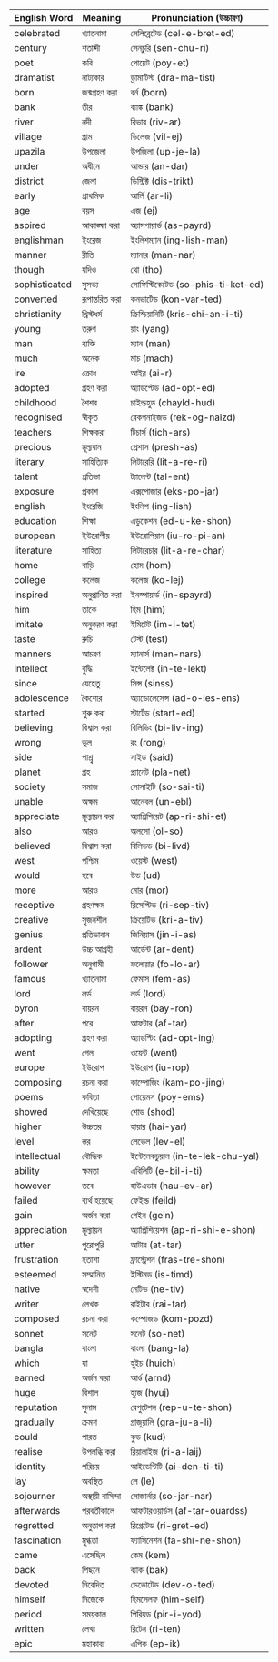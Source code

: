 | English Word  | Meaning           | Pronunciation (উচ্চারণ)            |
| ------------- | ----------------- | ---------------------------------- |
| celebrated    | খ্যাতনামা         | সেলিব্রেটেড (cel-e-bret-ed)        |
| century       | শতাব্দী           | সেনচুরি (sen-chu-ri)               |
| poet          | কবি               | পোয়েট (poy-et)                    |
| dramatist     | নাট্যকার          | ড্রামাটিস্ট (dra-ma-tist)          |
| born          | জন্মগ্রহণ করা     | বর্ন (born)                        |
| bank          | তীর               | ব্যাঙ্ক (bank)                     |
| river         | নদী               | রিভার (riv-ar)                     |
| village       | গ্রাম             | ভিলেজ (vil-ej)                     |
| upazila       | উপজেলা            | উপজিলা (up-je-la)                  |
| under         | অধীনে             | আন্ডার (an-dar)                    |
| district      | জেলা              | ডিস্ট্রিক্ট (dis-trikt)            |
| early         | প্রাথমিক          | আর্লি (ar-li)                      |
| age           | বয়স              | এজ (ej)                            |
| aspired       | আকাঙ্ক্ষা করা     | অ্যাসপায়ার্ড (as-payrd)           |
| englishman    | ইংরেজ             | ইংলিশম্যান (ing-lish-man)          |
| manner        | রীতি              | ম্যানার (man-nar)                  |
| though        | যদিও              | থো (tho)                           |
| sophisticated | সুসভ্য            | সোফিস্টিকেটেড (so-phis-ti-ket-ed)  |
| converted     | রূপান্তরিত করা    | কনভার্টেড (kon-var-ted)            |
| christianity  | খ্রিস্টধর্ম       | ক্রিস্চিয়ানিটি (kris-chi-an-i-ti) |
| young         | তরুণ              | য়াং (yang)                        |
| man           | ব্যক্তি           | ম্যান (man)                        |
| much          | অনেক              | মাচ (mach)                         |
| ire           | ক্রোধ             | আইর (ai-r)                         |
| adopted       | গ্রহণ করা         | অ্যাডপ্টেড (ad-opt-ed)             |
| childhood     | শৈশব              | চাইল্ডহুড (chayld-hud)             |
| recognised    | স্বীকৃত           | রেকগনাইজড (rek-og-naizd)           |
| teachers      | শিক্ষকরা          | টিচার্স (tich-ars)                 |
| precious      | মূল্যবান          | প্রেশাস (presh-as)                 |
| literary      | সাহিত্যিক         | লিটারেরি (lit-a-re-ri)             |
| talent        | প্রতিভা           | ট্যালেন্ট (tal-ent)                |
| exposure      | প্রকাশ            | এক্সপোজার (eks-po-jar)             |
| english       | ইংরেজি            | ইংলিশ (ing-lish)                   |
| education     | শিক্ষা            | এডুকেশন (ed-u-ke-shon)             |
| european      | ইউরোপীয়          | ইউরোপিয়ান (iu-ro-pi-an)           |
| literature    | সাহিত্য           | লিটারেচার (lit-a-re-char)          |
| home          | বাড়ি             | হোম (hom)                          |
| college       | কলেজ              | কলেজ (ko-lej)                      |
| inspired      | অনুপ্রাণিত করা    | ইনস্পায়ার্ড (in-spayrd)           |
| him           | তাকে              | হিম (him)                          |
| imitate       | অনুকরণ করা        | ইমিটেট (im-i-tet)                  |
| taste         | রুচি              | টেস্ট (test)                       |
| manners       | আচরণ              | ম্যানার্স (man-nars)               |
| intellect     | বুদ্ধি            | ইন্টেলেক্ট (in-te-lekt)            |
| since         | যেহেতু            | সিন্স (sinss)                      |
| adolescence   | কৈশোর             | অ্যাডোলেসেন্স (ad-o-les-ens)       |
| started       | শুরু করা          | স্টার্টেড (start-ed)               |
| believing     | বিশ্বাস করা       | বিলিভিং (bi-liv-ing)               |
| wrong         | ভুল               | রং (rong)                          |
| side          | পাশ্র্ব           | সাইড (said)                        |
| planet        | গ্রহ              | প্ল্যানেট (pla-net)                |
| society       | সমাজ              | সোসাইটি (so-sai-ti)                |
| unable        | অক্ষম             | আনেবল (un-ebl)                     |
| appreciate    | মূল্যায়ন করা     | অ্যাপ্রিশিয়েট (ap-ri-shi-et)      |
| also          | আরও               | অলসো (ol-so)                       |
| believed      | বিশ্বাস করা       | বিলিভড (bi-livd)                   |
| west          | পশ্চিম            | ওয়েস্ট (west)                     |
| would         | হবে               | উড (ud)                            |
| more          | আরও               | মোর (mor)                          |
| receptive     | গ্রহণক্ষম         | রিসেপ্টিভ (ri-sep-tiv)             |
| creative      | সৃজনশীল           | ক্রিয়েটিভ (kri-a-tiv)             |
| genius        | প্রতিভাবান        | জিনিয়াস (jin-i-as)                |
| ardent        | উচ্চ আগ্রহী       | আর্ডেন্ট (ar-dent)                 |
| follower      | অনুগামী           | ফলোয়ার (fo-lo-ar)                 |
| famous        | খ্যাতনামা         | ফেমাস (fem-as)                     |
| lord          | লর্ড              | লর্ড (lord)                        |
| byron         | বায়রন            | বায়রন (bay-ron)                   |
| after         | পরে               | আফটার (af-tar)                     |
| adopting      | গ্রহণ করা         | অ্যাডপ্টিং (ad-opt-ing)            |
| went          | গেল               | ওয়েন্ট (went)                     |
| europe        | ইউরোপ             | ইউরোপ (iu-rop)                     |
| composing     | রচনা করা          | কাম্পোজিং (kam-po-jing)            |
| poems         | কবিতা             | পোয়েমস (poy-ems)                  |
| showed        | দেখিয়েছে         | শোড (shod)                         |
| higher        | উচ্চতর            | হায়ার (hai-yar)                   |
| level         | স্তর              | লেভেল (lev-el)                     |
| intellectual  | বৌদ্ধিক           | ইন্টেলেকচুয়াল (in-te-lek-chu-yal) |
| ability       | ক্ষমতা            | এবিলিটি (e-bil-i-ti)               |
| however       | তবে               | হাউএভার (hau-ev-ar)                |
| failed        | ব্যর্থ হয়েছে     | ফেইল্ড (feild)                     |
| gain          | অর্জন করা         | গেইন (gein)                        |
| appreciation  | মূল্যায়ন         | অ্যাপ্রিশিয়েশন (ap-ri-shi-e-shon) |
| utter         | পুরোপুরি          | আটার (at-tar)                      |
| frustration   | হতাশা             | ফ্রাস্ট্রেশন (fras-tre-shon)       |
| esteemed      | সম্মানিত          | ইস্টিমড (is-timd)                  |
| native        | স্বদেশী           | নেটিভ (ne-tiv)                     |
| writer        | লেখক              | রাইটার (rai-tar)                   |
| composed      | রচনা করা          | কম্পোজড (kom-pozd)                 |
| sonnet        | সনেট              | সনেট (so-net)                      |
| bangla        | বাংলা             | বাংলা (bang-la)                    |
| which         | যা                | হুইচ (huich)                       |
| earned        | অর্জন করা         | আর্ণ্ড (arnd)                      |
| huge          | বিশাল             | হ্যুজ (hyuj)                       |
| reputation    | সুনাম             | রেপুটেশন (rep-u-te-shon)           |
| gradually     | ক্রমশ             | গ্রাজুয়ালি (gra-ju-a-li)          |
| could         | পারত              | কুড (kud)                          |
| realise       | উপলব্ধি করা       | রিয়ালাইজ (ri-a-laij)              |
| identity      | পরিচয়            | আইডেন্টিটি (ai-den-ti-ti)          |
| lay           | অবস্থিত           | লে (le)                            |
| sojourner     | অস্থায়ী বাসিন্দা | সোজার্নার (so-jar-nar)             |
| afterwards    | পরবর্তীকালে       | আফটারওয়ার্ডস (af-tar-ouardss)     |
| regretted     | অনুতাপ করা        | রিগ্রেটেড (ri-gret-ed)             |
| fascination   | মুগ্ধতা           | ফ্যাসিনেশন (fa-shi-ne-shon)        |
| came          | এসেছিল            | কেম (kem)                          |
| back          | পিছনে             | ব্যাক (bak)                        |
| devoted       | নিবেদিত           | ডেভোটেড (dev-o-ted)                |
| himself       | নিজেকে            | হিমসেলফ (him-self)                 |
| period        | সময়কাল           | পিরিয়ড (pir-i-yod)                |
| written       | লেখা              | রিটেন (ri-ten)                     |
| epic          | মহাকাব্য          | এপিক (ep-ik)                       |
